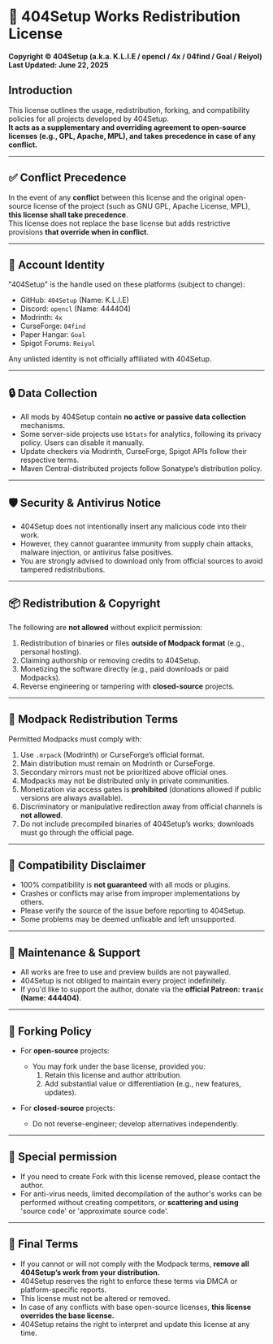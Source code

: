 # 📜 404Setup Works Redistribution License  
**Copyright © 404Setup (a.k.a. K.L.I.E / opencl / 4x / 04find / Goal / Reiyol)**  
**Last Updated: June 22, 2025**

## Introduction  
This license outlines the usage, redistribution, forking, and compatibility policies for all projects developed by 404Setup.  
**It acts as a supplementary and overriding agreement to open-source licenses (e.g., GPL, Apache, MPL), and takes precedence in case of any conflict.**

---

## ✅ Conflict Precedence  
In the event of any **conflict** between this license and the original open-source license of the project (such as GNU GPL, Apache License, MPL), **this license shall take precedence**.  
This license does not replace the base license but adds restrictive provisions **that override when in conflict**.

---

## 🧩 Account Identity  
"404Setup" is the handle used on these platforms (subject to change):

- GitHub: `404Setup` (Name: K.L.I.E)  
- Discord: `opencl` (Name: 444404)  
- Modrinth: `4x`  
- CurseForge: `04find`  
- Paper Hangar: `Goal`  
- Spigot Forums: `Reiyol`

Any unlisted identity is not officially affiliated with 404Setup.

---

## 🔒 Data Collection  
- All mods by 404Setup contain **no active or passive data collection** mechanisms.  
- Some server-side projects use `bStats` for analytics, following its privacy policy. Users can disable it manually.  
- Update checkers via Modrinth, CurseForge, Spigot APIs follow their respective terms.  
- Maven Central-distributed projects follow Sonatype’s distribution policy.

---

## 🛡️ Security & Antivirus Notice  
- 404Setup does not intentionally insert any malicious code into their work.  
- However, they cannot guarantee immunity from supply chain attacks, malware injection, or antivirus false positives.  
- You are strongly advised to download only from official sources to avoid tampered redistributions.

---

## 📦 Redistribution & Copyright  
The following are **not allowed** without explicit permission:

1. Redistribution of binaries or files **outside of Modpack format** (e.g., personal hosting).  
2. Claiming authorship or removing credits to 404Setup.  
3. Monetizing the software directly (e.g., paid downloads or paid Modpacks).  
4. Reverse engineering or tampering with **closed-source** projects.

---

## 📁 Modpack Redistribution Terms  

Permitted Modpacks must comply with:

1. Use `.mrpack` (Modrinth) or CurseForge’s official format.  
2. Main distribution must remain on Modrinth or CurseForge.  
3. Secondary mirrors must not be prioritized above official ones.  
4. Modpacks may not be distributed only in private communities.  
5. Monetization via access gates is **prohibited** (donations allowed if public versions are always available).  
6. Discriminatory or manipulative redirection away from official channels is **not allowed**.  
7. Do not include precompiled binaries of 404Setup’s works; downloads must go through the official page.

---

## 🔄 Compatibility Disclaimer  
- 100% compatibility is **not guaranteed** with all mods or plugins.  
- Crashes or conflicts may arise from improper implementations by others.  
- Please verify the source of the issue before reporting to 404Setup.  
- Some problems may be deemed unfixable and left unsupported.

---

## 🔧 Maintenance & Support  
- All works are free to use and preview builds are not paywalled.  
- 404Setup is not obliged to maintain every project indefinitely.  
- If you'd like to support the author, donate via the **official Patreon: `tranic` (Name: 444404)**.

---

## 🌱 Forking Policy  
- For **open-source** projects:  
  - You may fork under the base license, provided you:  
    1. Retain this license and author attribution.  
    2. Add substantial value or differentiation (e.g., new features, updates).  

- For **closed-source** projects:  
  - Do not reverse-engineer; develop alternatives independently.

---

## 🎁 Special permission
- If you need to create Fork with this license removed, please contact the author.
- For anti-virus needs, limited decompilation of the author's works can be performed without creating competitors, or **scattering and using** 'source code' or 'approximate source code'.

---

## 🚫 Final Terms  
- If you cannot or will not comply with the Modpack terms, **remove all 404Setup’s work from your distribution.**  
- 404Setup reserves the right to enforce these terms via DMCA or platform-specific reports.  
- This license must not be altered or removed.  
- In case of any conflicts with base open-source licenses, **this license overrides the base license.**  
- 404Setup retains the right to interpret and update this license at any time.
